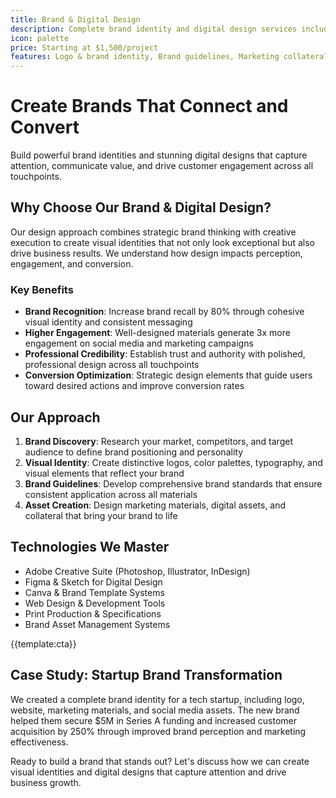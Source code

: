 ```yaml
---
title: Brand & Digital Design
description: Complete brand identity and digital design services including logo design, brand guidelines, marketing materials, and digital asset creation
icon: palette
price: Starting at $1,500/project
features: Logo & brand identity, Brand guidelines, Marketing collateral, Social media graphics, Website design, Print design
---
```


# Create Brands That Connect and Convert

Build powerful brand identities and stunning digital designs that capture attention, communicate value, and drive customer engagement across all touchpoints.

## Why Choose Our Brand & Digital Design?

Our design approach combines strategic brand thinking with creative execution to create visual identities that not only look exceptional but also drive business results. We understand how design impacts perception, engagement, and conversion.

### Key Benefits

- **Brand Recognition**: Increase brand recall by 80% through cohesive visual identity and consistent messaging
- **Higher Engagement**: Well-designed materials generate 3x more engagement on social media and marketing campaigns
- **Professional Credibility**: Establish trust and authority with polished, professional design across all touchpoints
- **Conversion Optimization**: Strategic design elements that guide users toward desired actions and improve conversion rates

## Our Approach

1. **Brand Discovery**: Research your market, competitors, and target audience to define brand positioning and personality
2. **Visual Identity**: Create distinctive logos, color palettes, typography, and visual elements that reflect your brand
3. **Brand Guidelines**: Develop comprehensive brand standards that ensure consistent application across all materials
4. **Asset Creation**: Design marketing materials, digital assets, and collateral that bring your brand to life

## Technologies We Master

- Adobe Creative Suite (Photoshop, Illustrator, InDesign)
- Figma & Sketch for Digital Design
- Canva & Brand Template Systems
- Web Design & Development Tools
- Print Production & Specifications
- Brand Asset Management Systems

{{template:cta}}

## Case Study: Startup Brand Transformation

We created a complete brand identity for a tech startup, including logo, website, marketing materials, and social media assets. The new brand helped them secure $5M in Series A funding and increased customer acquisition by 250% through improved brand perception and marketing effectiveness.

Ready to build a brand that stands out? Let's discuss how we can create visual identities and digital designs that capture attention and drive business growth.
